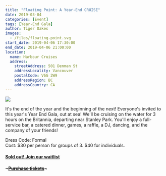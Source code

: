 ```yaml
---
title: "Floating Point: A Year-End CRUISE"
date: 2019-03-04
categories: [Event]
tags: [Year-End Gala]
author: Tiger Oakes
images:
  - /files/floating-point.svg
start_date: 2019-04-06 17:30:00
end_date: 2019-04-06 21:00:00
location:
  name: Harbour Cruises
  address:
    streetAddress: 501 Denman St
    addressLocality: Vancouver
    postalCode: V6G 2W9
    addressRegion: BC
    addressCountry: CA
---
```


![](/files/floating-point.svg)

It's the end of the year and the beginning of the next! Everyone's invited to this year's Year End Gala, out at sea! We'll be cruising on the water for 3 hours on the Britannia, departing near Stanley Park. You'll enjoy a full-service bar, a catered dinner, games, a raffle, a DJ, dancing, and the company of your friends!

Dress Code: Formal \
Cost: $30 per person for groups of 3. $40 for individuals. 

#### [Sold out! Join our waitlist](https://docs.google.com/forms/d/e/1FAIpQLScFUMNigF3WL7gIRh8hsh3p4fr37J5DCnCOl-lyWyJyOgDCsA/viewform)

#### ~~~[Purchase tickets](https://csssgala.ticketleap.com/ubc-csss-floating-point/)~~~
